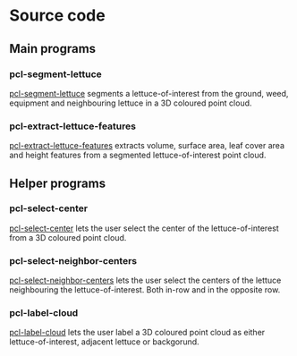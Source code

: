 # Source code

## Main programs
### pcl-segment-lettuce
[pcl-segment-lettuce](pcl-segment-lettuce/) segments a lettuce-of-interest from the ground, weed, equipment and neighbouring lettuce in a 3D coloured point cloud.

### pcl-extract-lettuce-features
[pcl-extract-lettuce-features](pcl-extract-lettuce-features/) extracts volume, surface area, leaf cover area and height features from a segmented lettuce-of-interest point cloud.

## Helper programs
### pcl-select-center
[pcl-select-center](pcl-select-center/) lets the user select the center of the lettuce-of-interest from a 3D coloured point cloud.

### pcl-select-neighbor-centers
[pcl-select-neighbor-centers](pcl-select-neighbor-centers/) lets the user select the centers of the lettuce neighbouring the lettuce-of-interest. Both in-row and in the opposite row.

### pcl-label-cloud
[pcl-label-cloud](pcl-label-cloud/) lets the user label a 3D coloured point cloud as either lettuce-of-interest, adjacent lettuce or backgorund.
